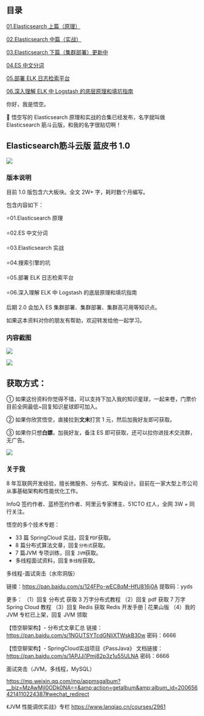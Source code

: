   ## 目录

  [01.Elasticsearch 上篇（原理）](http://www.passjava.cn/#/02.PassJava架构篇/14.Elasticsearch原理.md)

  [02.Elasticsearch 中篇（实战）](http://www.passjava.cn/#/02.PassJava架构篇/15.Elasticsearch实战)

  [03.Elasticsearch 下篇（集群部署）更新中](http://www.passjava.cn/#/02.PassJava架构篇/16.Elasticsearch集群部署)

  [04.ES 中文分词](http://www.passjava.cn/#/02.PassJava架构篇/21.ES中文分词.md)

  [05.部署 ELK 日志检索平台](http://www.passjava.cn/#/05.安装部署篇/10.部署ELK日志检索平台.md)

  [06.深入理解 ELK 中 Logstash 的底层原理和填坑指南](http://www.passjava.cn/#/05.安装部署篇/13.深入理解ELK中Logstash的底层原理和填坑指南.md)



你好，我是悟空。

🌈 悟空写的 Elasticsearch 原理和实战的合集已经发布，名字就叫做 Elasticsearch 筋斗云版，和我的名字很贴切啊！

## Elasticsearch筋斗云版 蓝皮书 1.0

![](http://cdn.jayh.club/uPic/%E9%BB%98%E8%AE%A4%E6%A0%87%E9%A2%98_%E7%AB%96%E7%89%88%E6%B5%B7%E6%8A%A5_2022-07-03+19_19_54zZEstIsmM2wo.jpeg)

### 版本说明

目前 1.0 版包含六大板块。全文 2W+ 字，耗时数个月编写。

包含内容如下：

⭐️01.Elasticsearch 原理 

⭐️02.ES 中文分词 

⭐️03.Elasticsearch 实战 

⭐️04.搜索引擎的坑 

⭐️05.部署 ELK 日志检索平台 

⭐️06.深入理解 ELK 中 Logstash 的底层原理和填坑指南

后期 2.0 会加入 ES 集群部署、集群部署、集群高可用等知识点。

如果这本资料对你的朋友有帮助，欢迎转发给他一起学习。

### 内容截图

![](http://cdn.jayh.club/uPic/image-20220703195618581trje1S.png)

![](http://cdn.jayh.club/uPic/image-202207031957336965EpiTQ.png)

## 获取方式：

① 如果这份资料你觉得不错，可以支持下加入我的知识星球，一起来卷，门票价目前全网最低~回复知识星球即可加入。

② 如果你欣赏悟空，直接拉到**文末**打赏 1 元，然后加我好友即可获取。

③ 如果你只想**白嫖**，加我好友，备注 ES 即可获取，还可以拉你进技术交流群，无广告。

![](http://cdn.jayh.club/uPic/037DiBN.png)

### 关于我

8 年互联网开发经验，擅长微服务、分布式、架构设计。目前在一家大型上市公司从事基础架构和性能优化工作。

InfoQ 签约作者、蓝桥签约作者、阿里云专家博主、51CTO 红人，全网 3W + 同行关注。

悟空的多个技术专题：

- 33 篇 SpringCloud 实战，回复`PDF`获取。
- 8 篇分布式算法文章，回复`分布式`获取。
- 7 篇JVM 专项训练，回复 `JVM`获取。
- 多线程面试资料，回复`多线程`获取。





多线程-面试突击（水帘洞版）

链接：https://pan.baidu.com/s/124FPo-wEC8qM-HfU816j0A
提取码：yyds

更多：
（1）回复 分布式 获取 3 万字分布式教程
（2）回复 pdf 获取 7 万字 Spring Cloud 教程
（3）回复 Redis 获取 Redis 开发手册 | 花果山版
（4）我的 JVM 专栏已上架，回复 JVM 领取





【悟空聊架构】- 分布式文章汇总
链接：https://pan.baidu.com/s/1NGUTSYTcdGNliXTWskB30w
密码：6666



【悟空聊架构】- SpringCloud实战项目《PassJava》
文档链接：https://pan.baidu.com/s/1APJJi1Pmj82p3z1u55ULNA
密码：6666



面试突击（JVM，多线程，MySQL）

https://mp.weixin.qq.com/mp/appmsgalbum?__biz=MzAwMjI0ODk0NA==&amp;action=getalbum&amp;album_id=2006564214110224387#wechat_redirect

《JVM 性能调优实战》专栏
https://www.lanqiao.cn/courses/2961